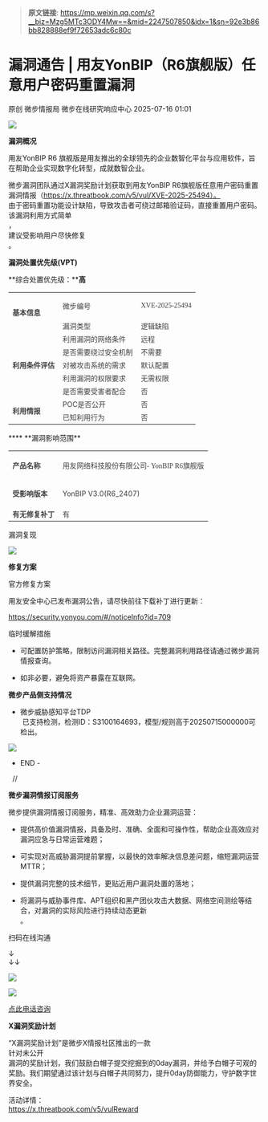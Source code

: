 > **原文链接**: https://mp.weixin.qq.com/s?__biz=Mzg5MTc3ODY4Mw==&mid=2247507850&idx=1&sn=92e3b86bb828888ef9f72653adc6c80c

#  漏洞通告 | 用友YonBIP（R6旗舰版）任意用户密码重置漏洞  
原创 微步情报局  微步在线研究响应中心   2025-07-16 01:01  
  
![](https://mmbiz.qpic.cn/mmbiz_png/fFyp1gWjicMKNkm4Pg1Ed6nv0proxQLEKJ2CUCIficfAwKfClJ84puialc9eER0oaibMn1FDUpibeK1t1YvgZcLYl3A/640?wx_fmt=png "")  
  
  
**漏洞概况**  
  
  
  
用友YonBIP R6 旗舰版是用友推出的全球领先的企业数智化平台与应用软件，旨在帮助企业实现数字化转型，成就数智企业。  
  
微步漏洞团队通过X漏洞奖励计划获取到用友YonBIP R6旗舰版任意用户密码重置漏洞情报（https://x.threatbook.com/v5/vul/XVE-2025-25494）。  
由于密码重置功能设计缺陷，导致攻击者可绕过邮箱验证码，直接重置用户密码。  
该漏洞利用方式简单  
，  
建议受影响用户尽快修复  
。  
  
**漏洞处置优先级(VPT)**  
  
  
  
**综合处置优先级：****高**  
  
<table><tbody><tr><td rowspan="2" data-colwidth="123" valign="middle"><section><span leaf=""><span textstyle="" style="font-size: 14px;color: rgb(63, 63, 63);font-weight: bold;">基本信息</span></span></section></td><td data-colwidth="191"><section><span leaf=""><span textstyle="" style="font-size: 14px;color: rgb(63, 63, 63);">微步编号</span></span></section></td><td data-colwidth="191"><p data-pm-slice="0 0 []"><span style="mso-spacerun:&#39;yes&#39;;font-family:微软雅黑;font-size:10.5000pt;mso-font-kerning:0.0000pt;"><font face="微软雅黑"><span leaf="" style="text-align: left;justify-content: flex-start;outline: 0px;"><span textstyle="" style="font-size: 14px;color: rgb(63, 63, 63);">XVE-2025-25494</span></span></font></span></p></td></tr><tr><td data-colwidth="191"><section><span leaf=""><span textstyle="" style="font-size: 14px;color: rgb(63, 63, 63);">漏洞类型</span></span></section></td><td data-colwidth="191"><section><span leaf="" style="text-align: left;justify-content: flex-start;outline: 0px;"><span textstyle="" style="font-size: 14px;color: rgb(63, 63, 63);">逻辑缺陷</span></span></section></td></tr><tr><td rowspan="5" data-colwidth="123" valign="middle"><section><span leaf=""><span textstyle="" style="font-size: 14px;color: rgb(63, 63, 63);font-weight: bold;">利用条件评估</span></span></section></td><td data-colwidth="191"><section><span leaf=""><span textstyle="" style="font-size: 14px;color: rgb(63, 63, 63);">利</span></span><span leaf="" style="text-align: left;justify-content: flex-start;outline: 0px;"><span textstyle="" style="font-size: 14px;color: rgb(63, 63, 63);">用漏洞的网络条</span></span><span leaf=""><span textstyle="" style="font-size: 14px;color: rgb(63, 63, 63);">件</span></span></section></td><td data-colwidth="191"><section><span leaf=""><span textstyle="" style="font-size: 14px;color: rgb(63, 63, 63);">远程</span></span></section></td></tr><tr><td data-colwidth="191"><section><span leaf=""><span textstyle="" style="font-size: 14px;color: rgb(63, 63, 63);">是否需要绕过安全机制</span></span></section></td><td data-colwidth="191"><section><span leaf=""><span textstyle="" style="font-size: 14px;color: rgb(63, 63, 63);">不需要</span></span></section></td></tr><tr><td data-colwidth="191"><section><span leaf=""><span textstyle="" style="font-size: 14px;color: rgb(63, 63, 63);">对被攻击系统的需求</span></span></section></td><td data-colwidth="191"><section><span leaf=""><span textstyle="" style="font-size: 14px;color: rgb(63, 63, 63);">默认配置</span></span></section></td></tr><tr><td data-colwidth="191"><section><span leaf=""><span textstyle="" style="font-size: 14px;color: rgb(63, 63, 63);">利用漏洞的权限要求</span></span></section></td><td data-colwidth="191"><section><span leaf=""><span textstyle="" style="font-size: 14px;color: rgb(63, 63, 63);">无需权限</span></span></section></td></tr><tr><td data-colwidth="191"><section><span leaf=""><span textstyle="" style="font-size: 14px;color: rgb(63, 63, 63);">是否需要受害者配合</span></span></section></td><td data-colwidth="191"><section><span leaf=""><span textstyle="" style="font-size: 14px;color: rgb(63, 63, 63);">否</span></span></section></td></tr><tr><td rowspan="2" data-colwidth="123"><section><span leaf=""><span textstyle="" style="font-size: 14px;color: rgb(63, 63, 63);font-weight: bold;">利用情报</span></span></section></td><td data-colwidth="191"><section><span leaf=""><span textstyle="" style="font-size: 14px;color: rgb(63, 63, 63);">POC是否公开</span></span></section></td><td data-colwidth="191"><section><span leaf=""><span textstyle="" style="font-size: 14px;color: rgb(63, 63, 63);">否</span></span></section></td></tr><tr><td data-colwidth="191"><section><span leaf=""><span textstyle="" style="font-size: 14px;color: rgb(63, 63, 63);">已知利用行为</span></span></section></td><td data-colwidth="191"><section><span leaf=""><span textstyle="" style="font-size: 14px;color: rgb(63, 63, 63);">否</span></span></section></td></tr></tbody></table>  
****  
**漏洞影响范围**  
  
  
  
  
<table><tbody><tr><td data-colwidth="122"><section><span leaf=""><span textstyle="" style="font-size: 14px;color: rgb(63, 63, 63);font-weight: bold;">产品名称</span></span></section></td><td data-colwidth="391"><p data-pm-slice="0 0 []"><span leaf="" style="text-align: left;justify-content: flex-start;outline: 0px;"><span textstyle="" style="font-size: 14px;color: rgb(63, 63, 63);">用</span></span><span leaf="" style="text-align: left;justify-content: flex-start;outline: 0px;"><span textstyle="" style="font-size: 14px;color: rgb(63, 63, 63);">友网络科技股份有</span></span><span leaf="" style="text-align: left;justify-content: flex-start;outline: 0px;"><span textstyle="" style="font-size: 14px;color: rgb(63, 63, 63);">限公</span></span><span leaf=""><span textstyle="" style="font-size: 14px;color: rgb(63, 63, 63);">司</span></span><font face="微软雅黑"><span leaf=""><span textstyle="" style="font-size: 14px;color: rgb(63, 63, 63);">- YonBIP R6旗舰版</span></span></font></p></td></tr><tr><td data-colwidth="122"><section><span leaf=""><span textstyle="" style="font-size: 14px;color: rgb(63, 63, 63);font-weight: bold;">受影响版本</span></span></section></td><td data-colwidth="391"><p data-pm-slice="0 0 []"><span leaf="" style="text-align: left;justify-content: flex-start;outline: 0px;"><span textstyle="" style="font-size: 14px;color: rgb(63, 63, 63);">YonBIP V3.0(R6_2407)</span></span></p></td></tr><tr><td data-colwidth="122"><section><span leaf=""><span textstyle="" style="font-size: 14px;color: rgb(63, 63, 63);font-weight: bold;">有无修复补丁</span></span></section></td><td data-colwidth="391"><section><span leaf=""><span textstyle="" style="font-size: 14px;color: rgb(63, 63, 63);">有</span></span></section></td></tr></tbody></table>  
漏洞复现  
  
  
  
![](https://mmbiz.qpic.cn/mmbiz_png/fFyp1gWjicMINWyOdytLcq44VkeevlK7Q3lDnbXpHn2Zfzu4JicaxqDxdjEjYAAgpd0bwCyPQM3a5vQTibQ1pBVcA/640?wx_fmt=png&from=appmsg "")  
  
**修复方案**  
  
  
  
官方修复方案  
  
用友安全中心已发布漏洞公告，请尽快前往下载补丁进行更新：  
  
https://security.yonyou.com/#/noticeInfo?id=709  
  
临时缓解措施  
- 可配置防护策略，限制访问漏洞相关路径。完整漏洞利用路径请通过微步漏洞情报查询。  
  
- 如非必要，避免将资产暴露在互联网。  
  
**微步产品侧支持情况**  
  
  
- 微步威胁感知平台TDP  
 已支持检测，检测ID：S3100164693，模型/规则高于20250715000000可检出。  
  
![](https://mmbiz.qpic.cn/mmbiz_png/fFyp1gWjicMINWyOdytLcq44VkeevlK7QWcQLuQXQ7TVAdcPia3JOly2BMKrUuvmaonCYWTrzFaBlYWibvW0OpmpQ/640?wx_fmt=png&from=appmsg "")  
  
- END -  
  
  //    
  
**微步漏洞情报订阅服务**  
  
  
微步提供漏洞情报订阅服务，精准、高效助力企业漏洞运营：  
- 提供高价值漏洞情报，具备及时、准确、全面和可操作性，帮助企业高效应对漏洞应急与日常运营难题；  
  
- 可实现对高威胁漏洞提前掌握，以最快的效率解决信息差问题，缩短漏洞运营MTTR；  
  
- 提供漏洞完整的技术细节，更贴近用户漏洞处置的落地；  
  
- 将漏洞与威胁事件库、APT组织和黑产团伙攻击大数据、网络空间测绘等结合，对漏洞的实际风险进行持续动态更新  
。  
  
  
扫码在线沟通  
  
↓  
↓↓  
  
![](https://mmbiz.qpic.cn/mmbiz_png/Yv6ic9zgr5hQl5bZ5Mx6PTAQg6tGLiciarvXajTdDnQiacxmwJFZ0D3ictBOmuYyRk99bibwZV49wbap77LibGQHdQPtA/640?wx_fmt=png "")  
  
![](https://mmbiz.qpic.cn/mmbiz_png/Yv6ic9zgr5hTIdM9koHZFkrtYe5WU5rHxSDicbiaNFjEBAs1rojKGviaJGjOGd9KwKzN4aSpnNZDA5UWpY2E0JAnNg/640?wx_fmt=png "")  
  
  
[点此电话咨询]()  
  
  
  
  
**X漏洞奖励计划**  
  
  
“X漏洞奖励计划”是微步X情报社区推出的一款  
针对未公开  
漏洞的奖励计划，我们鼓励白帽子提交挖掘到的0day漏洞，并给予白帽子可观的奖励。我们期望通过该计划与白帽子共同努力，提升0day防御能力，守护数字世界安全。  
  
活动详情：  
https://x.threatbook.com/v5/vulReward  
  
  
[](https://mp.weixin.qq.com/s?__biz=MzI5NjA0NjI5MQ==&mid=2650184178&idx=1&sn=42c6b4bb8e2a1d95c686725b2159bc97&scene=21#wechat_redirect)  
  
